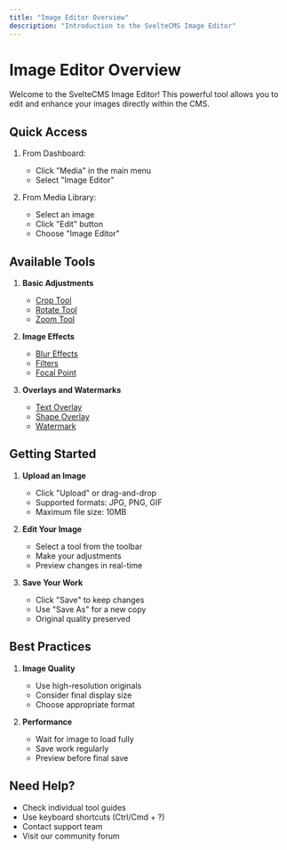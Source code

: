 ```yaml
---
title: "Image Editor Overview"
description: "Introduction to the SvelteCMS Image Editor"
---
```


# Image Editor Overview

Welcome to the SvelteCMS Image Editor! This powerful tool allows you to edit and enhance your images directly within the CMS.

## Quick Access

1. From Dashboard:
   - Click "Media" in the main menu
   - Select "Image Editor"

2. From Media Library:
   - Select an image
   - Click "Edit" button
   - Choose "Image Editor"

## Available Tools

1. **Basic Adjustments**
   - [Crop Tool](./01-Crop-Tool.md)
   - [Rotate Tool](./02-Rotate-Tool.md)
   - [Zoom Tool](./03-Zoom-Tool.md)

2. **Image Effects**
   - [Blur Effects](./04-Blur-Tool.md)
   - [Filters](./05-Filters.md)
   - [Focal Point](./06-Focal-Point.md)

3. **Overlays and Watermarks**
   - [Text Overlay](./07-Text-Overlay.md)
   - [Shape Overlay](./08-Shape-Overlay.md)
   - [Watermark](./09-Watermark.md)

## Getting Started

1. **Upload an Image**
   - Click "Upload" or drag-and-drop
   - Supported formats: JPG, PNG, GIF
   - Maximum file size: 10MB

2. **Edit Your Image**
   - Select a tool from the toolbar
   - Make your adjustments
   - Preview changes in real-time

3. **Save Your Work**
   - Click "Save" to keep changes
   - Use "Save As" for a new copy
   - Original quality preserved

## Best Practices

1. **Image Quality**
   - Use high-resolution originals
   - Consider final display size
   - Choose appropriate format

2. **Performance**
   - Wait for image to load fully
   - Save work regularly
   - Preview before final save

## Need Help?

- Check individual tool guides
- Use keyboard shortcuts (Ctrl/Cmd + ?)
- Contact support team
- Visit our community forum

